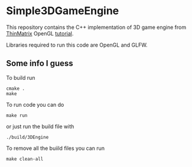 # Simple3DGameEngine

This repository contains the C++ implementation of 3D game engine from [ThinMatrix](https://www.youtube.com/@ThinMatrix) OpenGL [tutorial](https://www.youtube.com/watch?v=VS8wlS9hF8E&list=PLRIWtICgwaX0u7Rf9zkZhLoLuZVfUksDP).

Libraries required to run this code are OpenGL and GLFW.

## Some info I guess

To build run

```shell
cmake .
make
```

To run code you can do

```shell
make run
```

or just run the build file with

```shell
./build/3DEngine
```

To remove all the buiild files you can run

```shell
make clean-all
```
